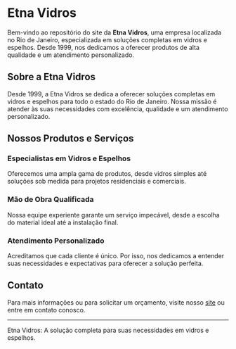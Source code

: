 # Etna Vidros

Bem-vindo ao repositório do site da **Etna Vidros**, uma empresa localizada no Rio de Janeiro, especializada em soluções completas em vidros e espelhos. Desde 1999, nos dedicamos a oferecer produtos de alta qualidade e um atendimento personalizado.

## Sobre a Etna Vidros

Desde 1999, a Etna Vidros se dedica a oferecer soluções completas em vidros e espelhos para todo o estado do Rio de Janeiro. Nossa missão é atender às suas necessidades com excelência, qualidade e um atendimento personalizado.

## Nossos Produtos e Serviços

### Especialistas em Vidros e Espelhos
Oferecemos uma ampla gama de produtos, desde vidros simples até soluções sob medida para projetos residenciais e comerciais.

### Mão de Obra Qualificada
Nossa equipe experiente garante um serviço impecável, desde a escolha do material ideal até a instalação final.

### Atendimento Personalizado
Acreditamos que cada cliente é único. Por isso, nos dedicamos a entender suas necessidades e expectativas para oferecer a solução perfeita.

## Contato

Para mais informações ou para solicitar um orçamento, visite nosso [site](https://www.etnavidros.com.br/) ou entre em contato conosco.

---

Etna Vidros: A solução completa para suas necessidades em vidros e espelhos.
